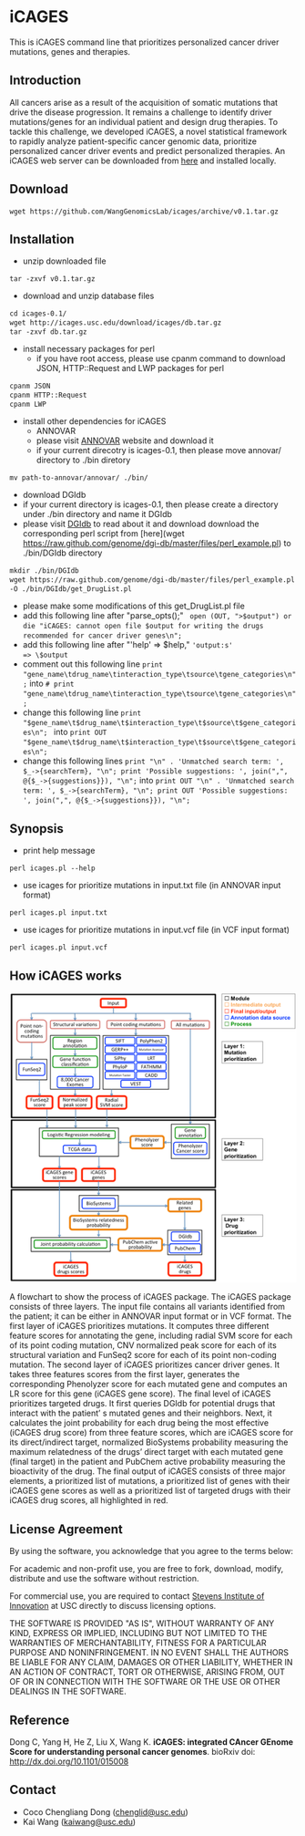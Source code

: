 # iCAGES
This is iCAGES command line that prioritizes personalized cancer driver mutations, genes and therapies.

## Introduction
All cancers arise as a result of the acquisition of somatic mutations that drive the disease progression. It remains a challenge to identify driver mutations/genes for an individual patient and design drug therapies. To tackle this challenge, we developed iCAGES, a novel statistical framework to rapidly analyze patient-specific cancer genomic data, prioritize personalized cancer driver events and predict personalized therapies. An iCAGES web server can be downloaded from [here](http://www.github.com/WangGenomicsLab/icages-server) and installed locally.

## Download
```
wget https://github.com/WangGenomicsLab/icages/archive/v0.1.tar.gz
```

## Installation
- unzip downloaded file
```
tar -zxvf v0.1.tar.gz
```
- download and unzip database files
```
cd icages-0.1/
wget http://icages.usc.edu/download/icages/db.tar.gz
tar -zxvf db.tar.gz
```
- install necessary packages for perl
  * if you have root access, please use cpanm command to download JSON, HTTP::Request and LWP packages for perl
```
cpanm JSON
cpanm HTTP::Request
cpanm LWP
```
- install other dependencies for iCAGES 
  *  ANNOVAR
   * please visit [ANNOVAR](http://www.openbioinformatics.org/annovar/annovar_download.html) website and download it
   * if your current direcotry is icages-0.1, then please move annovar/ directory to ./bin diretory 
```
mv path-to-annovar/annovar/ ./bin/
```
  * download DGIdb
   * if your current directory is icages-0.1, then please create a directory under ./bin directory and name it DGIdb
   * please visit [DGIdb](http://dgidb.genome.wustl.edu/) to read about it and download download the corresponding perl script from [here](wget https://raw.github.com/genome/dgi-db/master/files/perl_example.pl) to ./bin/DGIdb directory
```
mkdir ./bin/DGIdb
wget https://raw.github.com/genome/dgi-db/master/files/perl_example.pl -O ./bin/DGIdb/get_DrugList.pl
```
  * please make some modifications of this get_DrugList.pl file
   * add this following line after "parse_opts();" 
    ``` 
    open (OUT, ">$output") or die "iCAGES: cannot open file $output for writing the drugs recommended for cancer driver genes\n";
    ```
   * add this following line after "'help'                  => \$help,"
    ```
    'output:s'              => \$output 
    ```
   * comment out this following line 
    ```
    print "gene_name\tdrug_name\tinteraction_type\tsource\tgene_categories\n";
    ```
     into
    ```
    # print "gene_name\tdrug_name\tinteraction_type\tsource\tgene_categories\n";
    ```
   * change this following line
    ```
    print "$gene_name\t$drug_name\t$interaction_type\t$source\t$gene_categories\n"; 
    ```
     into
    ```
    print OUT "$gene_name\t$drug_name\t$interaction_type\t$source\t$gene_categories\n"; 
    ```
   * change this following lines
    ```
    print "\n" . 'Unmatched search term: ', $_->{searchTerm}, "\n";
    print 'Possible suggestions: ', join(",", @{$_->{suggestions}}), "\n";
    ```
     into 
    ```
    print OUT "\n" . 'Unmatched search term: ', $_->{searchTerm}, "\n";
    print OUT 'Possible suggestions: ', join(",", @{$_->{suggestions}}), "\n";
    ```
    
## Synopsis

- print help message
```
perl icages.pl --help
```

- use icages for prioritize mutations in input.txt file (in ANNOVAR input format)
```
perl icages.pl input.txt
```

- use icages for prioritize mutations in input.vcf file (in VCF input format)
```
perl icages.pl input.vcf
```

## How iCAGES works
![iCAGES pipeline](/img/icages_pipeline.png)

A flowchart to show the process of iCAGES package. The iCAGES package consists of three layers. The input file contains all variants identified from the patient; it can be either in ANNOVAR input format or in VCF format. The first layer of iCAGES prioritizes mutations. It computes three different feature scores for annotating the gene, including radial SVM score for each of its point coding mutation, CNV normalized peak score for each of its structural variation and FunSeq2 score for each of its point non-coding mutation. The second layer of iCAGES prioritizes cancer driver genes. It takes three features scores from the first layer, generates the corresponding Phenolyzer score for each mutated gene and computes an LR score for this gene (iCAGES gene score). The final level of iCAGES prioritizes targeted drugs. It first queries DGIdb for potential drugs that interact with the patient’ s mutated genes and their neighbors. Next, it calculates the joint probability for each drug being the most effective (iCAGES drug score) from three feature scores, which are iCAGES score for its direct/indirect target, normalized BioSystems probability measuring the maximum relatedness of the drugs’ direct target with each mutated gene (final target) in the patient and PubChem active probability measuring the bioactivity of the drug. The final output of iCAGES consists of three major elements, a prioritized list of mutations, a prioritized list of genes with their iCAGES gene scores as well as a prioritized list of targeted drugs with their iCAGES drug scores, all highlighted in red.

## License Agreement
By using the software, you acknowledge that you agree to the terms below:

For academic and non-profit use, you are free to fork, download, modify, distribute and use the software without restriction.

For commercial use, you are required to contact [Stevens Institute of Innovation](https://stevens.usc.edu/contact-us/) at USC directly to discuss licensing options.

THE SOFTWARE IS PROVIDED "AS IS", WITHOUT WARRANTY OF ANY KIND, EXPRESS OR IMPLIED, INCLUDING BUT NOT LIMITED TO THE WARRANTIES OF MERCHANTABILITY, FITNESS FOR A PARTICULAR PURPOSE AND NONINFRINGEMENT. IN NO EVENT SHALL THE AUTHORS BE LIABLE FOR ANY CLAIM, DAMAGES OR OTHER LIABILITY, WHETHER IN AN ACTION OF CONTRACT, TORT OR OTHERWISE, ARISING FROM, OUT OF OR IN CONNECTION WITH THE SOFTWARE OR THE USE OR OTHER DEALINGS IN THE SOFTWARE.

## Reference
Dong C, Yang H, He Z, Liu X, Wang K. **iCAGES: integrated CAncer GEnome Score for understanding personal cancer genomes**. bioRxiv doi: http://dx.doi.org/10.1101/015008

## Contact
- Coco Chengliang Dong (chenglid@usc.edu)
- Kai Wang (kaiwang@usc.edu)


